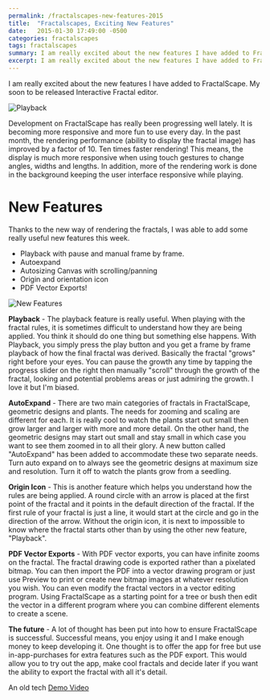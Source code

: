 ```yaml
---
permalink: /fractalscapes-new-features-2015
title:  "Fractalscapes, Exciting New Features"
date:   2015-01-30 17:49:00 -0500
categories: fractalscapes
tags: fractalscapes
summary: I am really excited about the new features I have added to FractalScape. My soon to be released Interactive Fractal editor.
excerpt: I am really excited about the new features I have added to FractalScape. My soon to be released Interactive Fractal editor.
---
```


I am really excited about the new features I have added to FractalScape. My soon to be released Interactive Fractal editor.

![Playback](/assets/images/blog/GrowingTree_DemoSmall.gif)

Development on FractalScape has really been progressing well lately. It is becoming more responsive and more fun to use every day. In the past month, the rendering performance (ability to display the fractal image) has improved by a factor of 10. Ten times faster rendering! This means, the display is much more responsive when using touch gestures to change angles, widths and lengths. In addition, more of the rendering work is done in the background keeping the user interface responsive while playing.

# New Features

Thanks to the new way of rendering the fractals, I was able to add some really useful new features this week.

- Playback with pause and manual frame by frame.
- Autoexpand
- Autosizing Canvas with scrolling/panning
- Origin and orientation icon
- PDF Vector Exports!

![New Features](/assets/images/blog/penrose-recording-highlights.png)

**Playback** - The playback feature is really useful. When playing with the fractal rules, it is sometimes difficult to understand how they are being applied. You think it should do one thing but something else happens. With Playback, you simply press the play button and you get a frame by frame playback of how the final fractal was derived. Basically the fractal "grows" right before your eyes. You can pause the growth any time by tapping the progress slider on the right then manually "scroll" through the growth of the fractal, looking and potential problems areas or just admiring the growth. I love it but I'm biased.

**AutoExpand** - There are two main categories of fractals in FractalScape, geometric designs and plants. The needs for zooming and scaling are different for each. It is really cool to watch the plants start out small then grow larger and larger with more and more detail. On the other hand, the geometric designs may start out small and stay small in which case you want to see them zoomed in to all their glory. A new button called "AutoExpand" has been added to accommodate these two separate needs. Turn auto expand on to always see the geometric designs at maximum size and resolution. Turn it off to watch the plants grow from a seedling.

**Origin Icon** - This is another feature which helps you understand how the rules are being applied. A round circle with an arrow is placed at the first point of the fractal and it points in the default direction of the fractal. If the first rule of your fractal is just a line, it would start at the circle and go in the direction of the arrow. Without the origin icon, it is next to impossible to know where the fractal starts other than by using the other new feature, "Playback".

**PDF Vector Exports** - With PDF vector exports, you can have infinite zooms on the fractal. The fractal drawing code is exported rather than a pixelated bitmap. You can then import the PDF into a vector drawing program or just use Preview to print or create new bitmap images at whatever resolution you wish. You can even modify the fractal vectors in a vector editing program. Using FractalScape as a starting point for a tree or bush then edit the vector in a different program where you can combine different elements to create a scene.

**The future** - A lot of thought has been put into how to ensure FractalScape is successful. Successful means, you enjoy using it and I make enough money to keep developing it. One thought is to offer the app for free but use in-app-purchases for extra features such as the PDF export. This would allow you to try out the app, make cool fractals and decide later if you want the ability to export the fractal with all it's detail.

An old tech [Demo Video](https://vimeo.com/115025604)